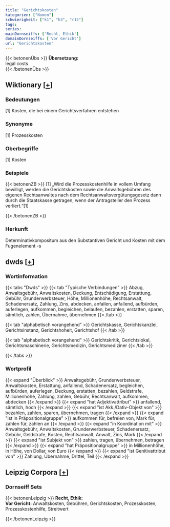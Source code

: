 ```yaml
---
title: "Gerichtskosten"
kategorien: ["Nomen"]
schwierigkeit: ["k1", "h3", "r15"]
tags:
series:
mainDornseiffs: ['Recht, Ethik']
domainDornseiffs: ['Vor Gericht']
url: "Gerichtskosten"
---
```


{{< betonenÜbs >}}
**Übersetzung:**  
legal costs  
{{< /betonenÜbs >}}

## Wiktionary [[+](https://de.wiktionary.org/wiki/Gerichtskosten)]

### Bedeutungen
[1] Kosten, die bei einem Gerichtsverfahren entstehen  

### Synonyme
[1] Prozesskosten  

### Oberbegriffe
[1] Kosten  

### Beispiele
{{< betonenZB >}}
[1] „Wird die Prozesskostenhilfe in vollem Umfang bewilligt, werden die Gerichtskosten sowie die Anwaltsgebühren des eigenen Rechtsanwaltes nach dem Rechtsanwaltsvergütungsgesetz dann durch die Staatskasse getragen, wenn der Antragsteller den Prozess verliert.“[1]  

{{< /betonenZB >}}
### Herkunft
Determinativkompositum aus den Substantiven Gericht und Kosten mit dem Fugenelement -s  



## dwds [[+](https://www.dwds.de/wb/Gerichtskosten)]

### Wortinformation
{{< tabs "Dwds" >}}
{{< tab "Typische Verbindungen" >}}
Abzug, Anwaltsgebühr, Anwaltskosten, Deckung, Entschädigung, Erstattung, Gebühr, Grunderwerbsteuer, Höhe, Millionenhöhe, Rechtsanwalt, Schadenersatz, Zahlung, Zins, abdecken, anfallen, anfallend, aufbürden, auferlegen, aufkommen, begleichen, belaufen, bezahlen, erstatten, sparen, sämtlich, zahlen, Übernahme, übernehmen
{{< /tab >}}

{{< tab "alphabetisch vorangehend" >}}
Gerichtskasse, Gerichtskanzlei, Gerichtsinstanz, Gerichtshoheit, Gerichtshof
{{< /tab >}}

{{< tab "alphabetisch vorangehend" >}}
Gerichtskritik, Gerichtslokal, Gerichtsmaschinerie, Gerichtsmedizin, Gerichtsmediziner
{{< /tab >}}

{{< /tabs >}}

### Wortprofil
{{< expand "Überblick" >}} Anwaltsgebühr, Grunderwerbsteuer, Anwaltskosten, Erstattung, anfallend, Schadenersatz, begleichen, aufbürden, auferlegen, Deckung, erstatten, bezahlen, Geldstrafe, Millionenhöhe, Zahlung, zahlen, Gebühr, Rechtsanwalt, aufkommen, abdecken {{< /expand >}}
{{< expand "hat Adjektivattribut" >}} anfallend, sämtlich, hoch {{< /expand >}}
{{< expand "ist Akk./Dativ-Objekt von" >}} bezahlen, zahlen, sparen, übernehmen, tragen {{< /expand >}}
{{< expand "ist in Präpositionalgruppe" >}} aufkommen für, befreien von, Mark für, zahlen für, zahlen an {{< /expand >}}
{{< expand "in Koordination mit" >}} Anwaltsgebühr, Anwaltskosten, Grunderwerbsteuer, Schadenersatz, Gebühr, Geldstrafe, Kosten, Rechtsanwalt, Anwalt, Zins, Mark {{< /expand >}}
{{< expand "ist Subjekt von" >}} zahlen, tragen, übernehmen, betragen {{< /expand >}}
{{< expand "hat Präpositionalgruppe" >}} in Millionenhöhe, in Höhe, von Dollar, von Euro {{< /expand >}}
{{< expand "ist Genitivattribut von" >}} Zahlung, Übernahme, Drittel, Teil {{< /expand >}}

## Leipzig Corpora [[+](https://corpora.uni-leipzig.de/en/res?word=Gerichtskosten&corpusId=deu_newscrawl-public_2018)]

### Dornseiff Sets
{{< betonenLeipzig >}}
**Recht, Ethik:**  
**Vor Gericht:** Anwaltskosten, Gebühren, Gerichtskosten, Prozesskosten, Prozesskostenhilfe, Streitwert  

{{< /betonenLeipzig >}}
